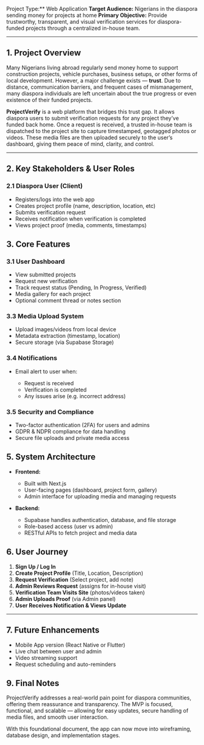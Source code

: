 Project Type:** Web Application
**Target Audience:** Nigerians in the diaspora sending money for projects at home
**Primary Objective:** Provide trustworthy, transparent, and visual verification services for diaspora-funded projects through a centralized in-house team.

---

## **1. Project Overview**

Many Nigerians living abroad regularly send money home to support construction projects, vehicle purchases, business setups, or other forms of local development. However, a major challenge exists — **trust**. Due to distance, communication barriers, and frequent cases of mismanagement, many diaspora individuals are left uncertain about the true progress or even existence of their funded projects.

**ProjectVerify** is a web platform that bridges this trust gap. It allows diaspora users to submit verification requests for any project they’ve funded back home. Once a request is received, a trusted in-house team is dispatched to the project site to capture timestamped, geotagged photos or videos. These media files are then uploaded securely to the user’s dashboard, giving them peace of mind, clarity, and control.

---

## **2. Key Stakeholders & User Roles**

### **2.1 Diaspora User (Client)**

* Registers/logs into the web app
* Creates project profile (name, description, location, etc)
* Submits verification request
* Receives notification when verification is completed
* Views project proof (media, comments, timestamps)


## **3. Core Features**

### **3.1 User Dashboard**

* View submitted projects
* Request new verification
* Track request status (Pending, In Progress, Verified)
* Media gallery for each project
* Optional comment thread or notes section

### **3.3 Media Upload System**

* Upload images/videos from local device
* Metadata extraction (timestamp, location)
* Secure storage (via Supabase Storage)

### **3.4 Notifications**

* Email  alert to user when:

  * Request is received
  * Verification is completed
  * Any issues arise (e.g. incorrect address)

### **3.5 Security and Compliance**

* Two-factor authentication (2FA) for users and admins
* GDPR & NDPR compliance for data handling
* Secure file uploads and private media access



## **5. System Architecture**

* **Frontend:**

  * Built with Next.js
  * User-facing pages (dashboard, project form, gallery)
  * Admin interface for uploading media and managing requests

* **Backend:**

  * Supabase handles authentication, database, and file storage
  * Role-based access (user vs admin)
  * RESTful APIs to fetch project and media data


## **6. User Journey**

1. **Sign Up / Log In**
2. **Create Project Profile** (Title, Location, Description)
3. **Request Verification** (Select project, add note)
4. **Admin Reviews Request** (assigns for in-house visit)
5. **Verification Team Visits Site** (photos/videos taken)
6. **Admin Uploads Proof** (via Admin panel)
7. **User Receives Notification & Views Update**

---

## **7. Future Enhancements**

* Mobile App version (React Native or Flutter)
* Live chat between user and admin
* Video streaming support
* Request scheduling and auto-reminders


## **9. Final Notes**

ProjectVerify addresses a real-world pain point for diaspora communities, offering them reassurance and transparency. The MVP is focused, functional, and scalable — allowing for easy updates, secure handling of media files, and smooth user interaction.

With this foundational document, the app can now move into wireframing, database design, and implementation stages.

